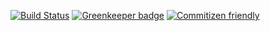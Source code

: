 [![Build Status](https://travis-ci.org/sampi/kiwisson.svg?branch=master)](https://travis-ci.org/sampi/kiwisson) [![Greenkeeper badge](https://badges.greenkeeper.io/sampi/kiwisson.svg)](https://greenkeeper.io/) [![Commitizen friendly](https://img.shields.io/badge/commitizen-friendly-brightgreen.svg)](http://commitizen.github.io/cz-cli/)
